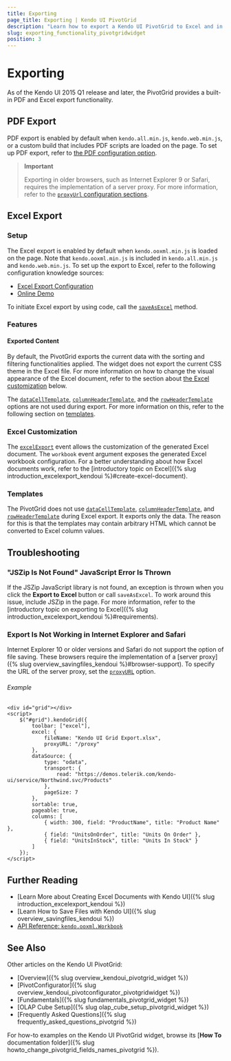 ```yaml
---
title: Exporting
page_title: Exporting | Kendo UI PivotGrid
description: "Learn how to export a Kendo UI PivotGrid to Excel and in PDF."
slug: exporting_functionality_pivotgridwidget
position: 3
---
```


# Exporting

As of the Kendo UI 2015 Q1 release and later, the PivotGrid provides a built-in PDF and Excel export functionality.

## PDF Export

PDF export is enabled by default when `kendo.all.min.js`, `kendo.web.min.js`, or a custom build that includes PDF scripts are loaded on the page. To set up PDF export, refer to [the PDF configuration option](/api/javascript/ui/pivotgrid#configuration-pdf).

> **Important**  
>
> Exporting in older browsers, such as Internet Explorer 9 or Safari, requires the implementation of a server proxy. For more information, refer to the [`proxyUrl` configuration sections](/api/javascript/ui/pivotgrid#configuration-pdf).

## Excel Export

### Setup

The Excel export is enabled by default when `kendo.ooxml.min.js` is loaded on the page. Note that `kendo.ooxml.min.js` is included in `kendo.all.min.js` and `kendo.web.min.js`. To set up the export to Excel, refer to the following configuration knowledge sources:

* [Excel Export Configuration](/api/javascript/ui/pivotgrid#configuration-excel)
* [Online Demo](http://demos.telerik.com/kendo-ui/pivotgrid/excel-export)

To initiate Excel export by using code, call the [`saveAsExcel`](/api/javascript/ui/pivotgrid.html#methods-saveAsExcel) method.

### Features

#### Exported Content

By default, the PivotGrid exports the current data with the sorting and filtering functionalities applied. The widget does not export the current CSS theme in the Excel file. For more information on how to change the visual appearance of the Excel document, refer to the section about [the Excel customization](#customize-the-excel-document) below.

The [`dataCellTemplate`](/api/javascript/ui/pivotgrid#configuration-dataCellTemplate), [`columnHeaderTemplate`](/api/javascript/ui/pivotgrid#configuration-columnHeaderTemplate), and the [`rowHeaderTemplate`](/api/javascript/ui/pivotgrid#configuration-rowHeaderTemplate) options are not used during export. For more information on this, refer to the following section on [templates](#templates).

### Excel Customization

The [`excelExport`](/api/javascript/ui/grid#events-excelExport) event allows the customization of the generated Excel document. The `workbook` event argument exposes the generated Excel workbook configuration. For a better understanding about how Excel documents work, refer to the [introductory topic on Excel]({% slug introduction_excelexport_kendoui %}#create-excel-document).

### Templates

The PivotGrid does not use [`dataCellTemplate`](/api/javascript/ui/pivotgrid#configuration-dataCellTemplate), [`columnHeaderTemplate`](/api/javascript/ui/pivotgrid#configuration-columnHeaderTemplate), and [`rowHeaderTemplate`](/api/javascript/ui/pivotgrid#configuration-rowHeaderTemplate) during Excel export. It exports only the data. The reason for this is that the templates may contain arbitrary HTML which cannot be converted to Excel column values.

## Troubleshooting

### "JSZip Is Not Found" JavaScript Error Is Thrown

If the JSZip JavaScript library is not found, an exception is thrown when you click the **Export to Excel** button or call `saveAsExcel`. To work around this issue, include JSZip in the page. For more information, refer to the [introductory topic on exporting to Excel]({% slug introduction_excelexport_kendoui %}#requirements).  

### Export Is Not Working in Internet Explorer and Safari

Internet Explorer 10 or older versions and Safari do not support the option of file saving. These browsers require the implementation of a [server proxy]({% slug overview_savingfiles_kendoui %}#browser-support). To specify the URL of the server proxy, set the [`proxyURL`](/api/javascript/ui/pivotgrid#configuration-excel.proxyURL) option.

###### Example

    <div id="grid"></div>
    <script>
        $("#grid").kendoGrid({
            toolbar: ["excel"],
            excel: {
                fileName: "Kendo UI Grid Export.xlsx",
                proxyURL: "/proxy"
            },
            dataSource: {
                type: "odata",
                transport: {
                    read: "https://demos.telerik.com/kendo-ui/service/Northwind.svc/Products"
                },
                pageSize: 7
            },
            sortable: true,
            pageable: true,
            columns: [
                { width: 300, field: "ProductName", title: "Product Name" },
                { field: "UnitsOnOrder", title: "Units On Order" },
                { field: "UnitsInStock", title: "Units In Stock" }
            ]
        });
    </script>

## Further Reading

* [Learn More about Creating Excel Documents with Kendo UI]({% slug introduction_excelexport_kendoui %})
* [Learn How to Save Files with Kendo UI]({% slug overview_savingfiles_kendoui %})
* [API Reference: `kendo.ooxml.Workbook`](/api/javascript/ooxml/workbook)

## See Also

Other articles on the Kendo UI PivotGrid:

* [Overview]({% slug overview_kendoui_pivotgrid_widget %})
* [PivotConfigurator]({% slug overview_kendoui_pivotconfigurator_pivotgridwidget %})
* [Fundamentals]({% slug fundamentals_pivotgrid_widget %})
* [OLAP Cube Setup]({% slug olap_cube_setup_pivotgrid_widget %})
* [Frequently Asked Questions]({% slug frequently_asked_questions_pivotgrid %})

For how-to examples on the Kendo UI PivotGrid widget, browse its [**How To** documentation folder]({% slug howto_change_pivotgrid_fields_names_pivotgrid %}).
